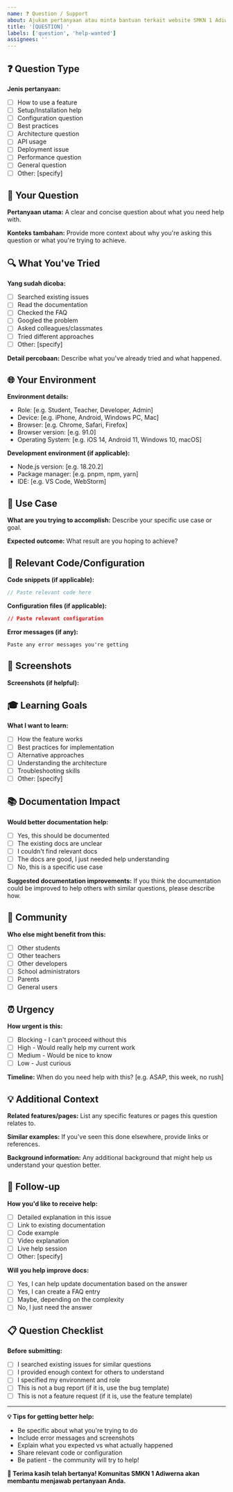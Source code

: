 ```yaml
---
name: ❓ Question / Support
about: Ajukan pertanyaan atau minta bantuan terkait website SMKN 1 Adiwerna
title: '[QUESTION] '
labels: ['question', 'help-wanted']
assignees: ''
---
```


## ❓ Question Type
<!-- Pilih jenis pertanyaan -->

**Jenis pertanyaan:**
- [ ] How to use a feature
- [ ] Setup/Installation help
- [ ] Configuration question
- [ ] Best practices
- [ ] Architecture question
- [ ] API usage
- [ ] Deployment issue
- [ ] Performance question
- [ ] General question
- [ ] Other: [specify]

## 🎯 Your Question
<!-- Tuliskan pertanyaan Anda dengan jelas -->

**Pertanyaan utama:**
A clear and concise question about what you need help with.

**Konteks tambahan:**
Provide more context about why you're asking this question or what you're trying to achieve.

## 🔍 What You've Tried
<!-- Apa yang sudah Anda coba -->

**Yang sudah dicoba:**
- [ ] Searched existing issues
- [ ] Read the documentation
- [ ] Checked the FAQ
- [ ] Googled the problem
- [ ] Asked colleagues/classmates
- [ ] Tried different approaches
- [ ] Other: [specify]

**Detail percobaan:**
Describe what you've already tried and what happened.

## 🌐 Your Environment
<!-- Informasi environment Anda -->

**Environment details:**
- Role: [e.g. Student, Teacher, Developer, Admin]
- Device: [e.g. iPhone, Android, Windows PC, Mac]
- Browser: [e.g. Chrome, Safari, Firefox]
- Browser version: [e.g. 91.0]
- Operating System: [e.g. iOS 14, Android 11, Windows 10, macOS]

**Development environment (if applicable):**
- Node.js version: [e.g. 18.20.2]
- Package manager: [e.g. pnpm, npm, yarn]
- IDE: [e.g. VS Code, WebStorm]

## 📱 Use Case
<!-- Kasus penggunaan spesifik -->

**What are you trying to accomplish:**
Describe your specific use case or goal.

**Expected outcome:**
What result are you hoping to achieve?

## 🔗 Relevant Code/Configuration
<!-- Kode atau konfigurasi yang relevan -->

**Code snippets (if applicable):**
```javascript
// Paste relevant code here
```

**Configuration files (if applicable):**
```json
// Paste relevant configuration
```

**Error messages (if any):**
```
Paste any error messages you're getting
```

## 📸 Screenshots
<!-- Screenshot jika membantu -->

**Screenshots (if helpful):**
<!-- Add screenshots to help explain your question -->

## 🎓 Learning Goals
<!-- Tujuan pembelajaran -->

**What I want to learn:**
- [ ] How the feature works
- [ ] Best practices for implementation
- [ ] Alternative approaches
- [ ] Understanding the architecture
- [ ] Troubleshooting skills
- [ ] Other: [specify]

## 📚 Documentation Impact
<!-- Dampak terhadap dokumentasi -->

**Would better documentation help:**
- [ ] Yes, this should be documented
- [ ] The existing docs are unclear
- [ ] I couldn't find relevant docs
- [ ] The docs are good, I just needed help understanding
- [ ] No, this is a specific use case

**Suggested documentation improvements:**
If you think the documentation could be improved to help others with similar questions, please describe how.

## 👥 Community
<!-- Aspek komunitas -->

**Who else might benefit from this:**
- [ ] Other students
- [ ] Other teachers
- [ ] Other developers
- [ ] School administrators
- [ ] Parents
- [ ] General users

## ⏰ Urgency
<!-- Tingkat urgensi -->

**How urgent is this:**
- [ ] Blocking - I can't proceed without this
- [ ] High - Would really help my current work
- [ ] Medium - Would be nice to know
- [ ] Low - Just curious

**Timeline:**
When do you need help with this? [e.g. ASAP, this week, no rush]

## 💡 Additional Context
<!-- Konteks tambahan -->

**Related features/pages:**
List any specific features or pages this question relates to.

**Similar examples:**
If you've seen this done elsewhere, provide links or references.

**Background information:**
Any additional background that might help us understand your question better.

## 🔄 Follow-up
<!-- Follow-up yang diharapkan -->

**How you'd like to receive help:**
- [ ] Detailed explanation in this issue
- [ ] Link to existing documentation
- [ ] Code example
- [ ] Video explanation
- [ ] Live help session
- [ ] Other: [specify]

**Will you help improve docs:**
- [ ] Yes, I can help update documentation based on the answer
- [ ] Yes, I can create a FAQ entry
- [ ] Maybe, depending on the complexity
- [ ] No, I just need the answer

## 📋 Question Checklist
<!-- Checklist sebelum submit -->

**Before submitting:**
- [ ] I searched existing issues for similar questions
- [ ] I provided enough context for others to understand
- [ ] I specified my environment and role
- [ ] This is not a bug report (if it is, use the bug template)
- [ ] This is not a feature request (if it is, use the feature template)

---

**💡 Tips for getting better help:**
- Be specific about what you're trying to do
- Include error messages and screenshots
- Explain what you expected vs what actually happened
- Share relevant code or configuration
- Be patient - the community will try to help!

**🙏 Terima kasih telah bertanya! Komunitas SMKN 1 Adiwerna akan membantu menjawab pertanyaan Anda.**

